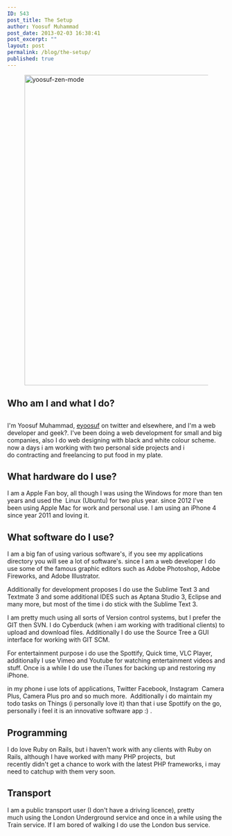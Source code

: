 ```yaml
---
ID: 543
post_title: The Setup
author: Yoosuf Muhammad
post_date: 2013-02-03 16:38:41
post_excerpt: ""
layout: post
permalink: /blog/the-setup/
published: true
---
```

<figure><img class="aligncenter size-full wp-image-700" alt="yoosuf-zen-mode" src="http://s3.amazonaws.com/yoosuf.me/wp-content/uploads/2013/02/yoosuf-zen-mode.jpg" width="716" height="716" /></figure>
<h2>Who am I and what I do?</h2>
<h2></h2>
I'm Yoosuf Muhammad, <a href="http://twitter.com/eyoosuf" target="_blank">eyoosuf</a> on twitter and elsewhere, and I'm a web developer and geek?. I've been doing a web development for small and big companies, also I do web designing with black and white colour scheme. now a days i am working with two personal side projects and i do contracting and freelancing to put food in my plate.
<h2>What hardware do I use?</h2>
I am a Apple Fan boy, all though I was using the Windows for more than ten years and used the  Linux (Ubuntu) for two plus year. since 2012 I've been using Apple Mac for work and personal use. I am using an iPhone 4 since year 2011 and loving it.
<h2>What software do I use?</h2>
I am a big fan of using various software's, if you see my applications directory you will see a lot of software's. since I am a web developer I do use some of the famous graphic editors such as Adobe Photoshop, Adobe Fireworks, and Adobe Illustrator.

Additionally for development proposes I do use the Sublime Text 3 and Textmate 3 and some additional IDES such as Aptana Studio 3, Eclipse and many more, but most of the time i do stick with the Sublime Text 3.

I am pretty much using all sorts of Version control systems, but I prefer the GIT then SVN. I do Cyberduck (when i am working with traditional clients) to upload and download files. Additionally I do use the Source Tree a GUI interface for working with GIT SCM.

For entertainment purpose i do use the Spottify, Quick time, VLC Player, additionally I use Vimeo and Youtube for watching entertainment videos and stuff. Once is a while I do use the iTunes for backing up and restoring my iPhone.

in my phone i use lots of applications, Twitter Facebook, Instagram  Camera Plus, Camera Plus pro and so much more.  Additionally i do maintain my todo tasks on Things (i personally love it) than that i use Spottify on the go, personally i feel it is an innovative software app :) .
<h2>Programming</h2>
I do love Ruby on Rails, but i haven't work with any clients with Ruby on Rails, although I have worked with many PHP projects,  but recently didn't get a chance to work with the latest PHP frameworks, i may need to catchup with them very soon.
<h2>Transport</h2>
I am a public transport user (I don't have a driving licence), pretty much using the London Underground service and once in a while using the Train service. If I am bored of walking I do use the London bus service.